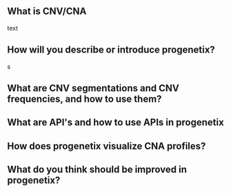 ## What is CNV/CNA
text
## How will you describe or introduce progenetix?
s
## What are CNV segmentations and CNV frequencies, and how to use them?

## What are API's and how to use APIs in progenetix

## How does progenetix visualize CNA profiles?

## What do you think should be improved in progenetix? 
